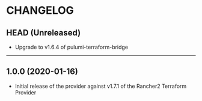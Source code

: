 CHANGELOG
=========

## HEAD (Unreleased)
* Upgrade to v1.6.4 of pulumi-terraform-bridge

---

## 1.0.0 (2020-01-16)
* Initial release of the provider against v1.7.1 of the Rancher2 Terraform Provider
